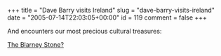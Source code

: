 +++
title = "Dave Barry visits Ireland"
slug = "dave-barry-visits-ireland"
date = "2005-07-14T22:03:05+00:00"
id = 119
comment = false
+++

And encounters our most precious cultural treasures:

[The Blarney Stone?](http://weblog.herald.com/column/davebarry/archives/016035.html#016035)

